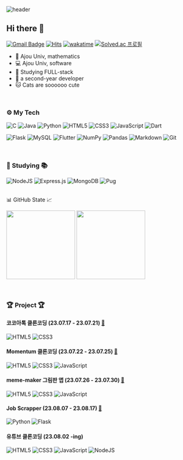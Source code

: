 
  ![header](https://capsule-render.vercel.app/api?type=waving&color=0:fccb90,100:d57eeb&fontColor=ffffff&height=260&section=header&text=%20Welcomeee✨&desc=%20%20dadi's%20Github%20Profile%20:\)&fontSize=55&fontAlign=45&fontAlignY=35&descSize=25&descAlign=60&descAlignY=52&animation=fadeIn)

  ## Hi there 👋
  [![Gmail Badge](https://img.shields.io/badge/Gmail-D14836?style=flat&logo=Gmail&logoColor=white)](mailto:daeun113@ajou.ac.kr)
  [![Hits](https://hits.seeyoufarm.com/api/count/incr/badge.svg?url=https%3A%2F%2Fgithub.com%2Fdadidudedo&count_bg=%2379C83D&title_bg=%23555555&icon=powerbi.svg&icon_color=%23E7E7E7&title=hits)](https://hits.seeyoufarm.com)
  [![wakatime](https://wakatime.com/badge/user/797433f7-8e5f-4bb1-8525-a9579561c529.svg)](https://wakatime.com/@797433f7-8e5f-4bb1-8525-a9579561c529)
  [![Solved.ac 프로필](http://mazassumnida.wtf/api/mini/generate_badge?boj=daeun113)](https://solved.ac/daeun113)

  
- 📐 Ajou Univ, mathematics
- 💻 Ajou Univ, software
- 📝 Studying FULL-stack
- 🌱 a second-year developer
- 🐱 Cats are soooooo cute

<br/>

### ⚙ My Tech
  
  ![C](https://img.shields.io/badge/c-%2300599C.svg?style=for-the-badge&logo=c&logoColor=white)
  ![Java](https://img.shields.io/badge/java-%23ED8B00.svg?style=for-the-badge&logo=openjdk&logoColor=white)
  ![Python](https://img.shields.io/badge/python-3670A0?style=for-the-badge&logo=python&logoColor=ffdd54)
  ![HTML5](https://img.shields.io/badge/html5-%23E34F26.svg?style=for-the-badge&logo=html5&logoColor=white)
  ![CSS3](https://img.shields.io/badge/css3-%231572B6.svg?style=for-the-badge&logo=css3&logoColor=white)
  ![JavaScript](https://img.shields.io/badge/javascript-%23323330.svg?style=for-the-badge&logo=javascript&logoColor=%23F7DF1E)
  ![Dart](https://img.shields.io/badge/dart-%230175C2.svg?style=for-the-badge&logo=dart&logoColor=white)
  
  ![Flask](https://img.shields.io/badge/flask-%23000.svg?style=for-the-badge&logo=flask&logoColor=white)
  ![MySQL](https://img.shields.io/badge/mysql-%2300f.svg?style=for-the-badge&logo=mysql&logoColor=white)
  ![Flutter](https://img.shields.io/badge/Flutter-%2302569B.svg?style=for-the-badge&logo=Flutter&logoColor=white)
  ![NumPy](https://img.shields.io/badge/numpy-%23013243.svg?style=for-the-badge&logo=numpy&logoColor=white)
  ![Pandas](https://img.shields.io/badge/pandas-%23150458.svg?style=for-the-badge&logo=pandas&logoColor=white)
  ![Markdown](https://img.shields.io/badge/markdown-%23000000.svg?style=for-the-badge&logo=markdown&logoColor=white)
  ![Git](https://img.shields.io/badge/git-%23F05033.svg?style=for-the-badge&logo=git&logoColor=white)
  
<br/>

### 📖 Studying 📚
   
  ![NodeJS](https://img.shields.io/badge/node.js-6DA55F?style=for-the-badge&logo=node.js&logoColor=white)
  ![Express.js](https://img.shields.io/badge/express.js-%23404d59.svg?style=for-the-badge&logo=express&logoColor=%2361DAFB)
  ![MongoDB](https://img.shields.io/badge/MongoDB-%234ea94b.svg?style=for-the-badge&logo=mongodb&logoColor=white)
  ![Pug](https://img.shields.io/badge/Pug-FFF?style=for-the-badge&logo=pug&logoColor=A86454)
  
<br/>
📊 GitHub State 📈
<p>
  <img height="180em" src="https://github-readme-stats.vercel.app/api?username=dadidudedo&show_icons=true&include_all_commits=true&bg_color=30,e96443,904e95&title_color=fff&text_color=fff">
  <img height="180em" src="https://github-readme-stats.vercel.app/api/top-langs/?username=dadidudedo&layout=compact&bg_color=30,e96443,904e95&title_color=fff&text_color=fff">
</p>


<br/>

### 🏆 Project 🏆

#### 코코아톡 클론코딩 (23.07.17 - 23.07.21) [🔗](https://dadidudedo.github.io/kokoa-clone-2023/)
![HTML5](https://img.shields.io/badge/html5-%23E34F26.svg?style=for-the-badge&logo=html5&logoColor=white)
![CSS3](https://img.shields.io/badge/css3-%231572B6.svg?style=for-the-badge&logo=css3&logoColor=white) 
<br/>
#### Momentum 클론코딩 (23.07.22 - 23.07.25) [🔗](https://dadidudedo.github.io/momentum-clone-2023/)
![HTML5](https://img.shields.io/badge/html5-%23E34F26.svg?style=for-the-badge&logo=html5&logoColor=white)
![CSS3](https://img.shields.io/badge/css3-%231572B6.svg?style=for-the-badge&logo=css3&logoColor=white) 
![JavaScript](https://img.shields.io/badge/javascript-%23323330.svg?style=for-the-badge&logo=javascript&logoColor=%23F7DF1E)
<br/>
#### meme-maker 그림판 앱 (23.07.26 - 23.07.30) [🔗](https://dadidudedo.github.io/meme-maker-2023/)
![HTML5](https://img.shields.io/badge/html5-%23E34F26.svg?style=for-the-badge&logo=html5&logoColor=white)
![CSS3](https://img.shields.io/badge/css3-%231572B6.svg?style=for-the-badge&logo=css3&logoColor=white) 
![JavaScript](https://img.shields.io/badge/javascript-%23323330.svg?style=for-the-badge&logo=javascript&logoColor=%23F7DF1E)
<br/>
#### Job Scrapper (23.08.07 - 23.08.17) [🔗](///)
![Python](https://img.shields.io/badge/python-3670A0?style=for-the-badge&logo=python&logoColor=ffdd54)
![Flask](https://img.shields.io/badge/flask-%23000.svg?style=for-the-badge&logo=flask&logoColor=white)
<br/>
#### 유튜브 클론코딩 (23.08.02 -ing)
![HTML5](https://img.shields.io/badge/html5-%23E34F26.svg?style=for-the-badge&logo=html5&logoColor=white)
![CSS3](https://img.shields.io/badge/css3-%231572B6.svg?style=for-the-badge&logo=css3&logoColor=white) 
![JavaScript](https://img.shields.io/badge/javascript-%23323330.svg?style=for-the-badge&logo=javascript&logoColor=%23F7DF1E)
![NodeJS](https://img.shields.io/badge/node.js-6DA55F?style=for-the-badge&logo=node.js&logoColor=white)

</div>

<!--
**dadidudedo/dadidudedo** is a ✨ _special_ ✨ repository because its `README.md` (this file) appears on your GitHub profile.

Here are some ideas to get you started:

- 🔭 I’m currently working on ...
- 🌱 I’m currently learning ...
- 👯 I’m looking to collaborate on ...
- 🤔 I’m looking for help with ...
- 💬 Ask me about ...
- 📫 How to reach me: ...
- 😄 Pronouns: ...
- ⚡ Fun fact: ...
-->

